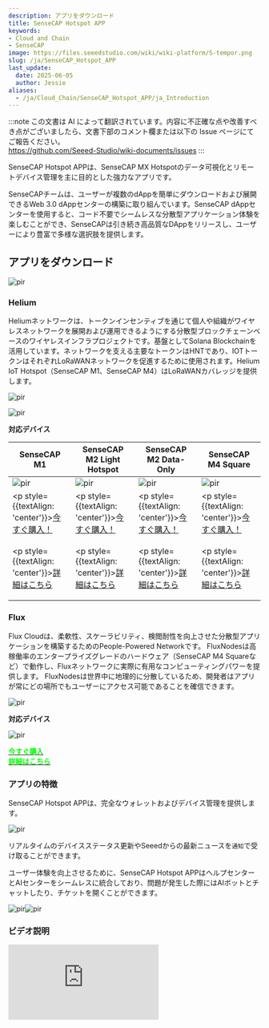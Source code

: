 ```yaml
---
description: アプリをダウンロード
title: SenseCAP Hotspot APP
keywords:
- Cloud and Chain
- SenseCAP 
image: https://files.seeedstudio.com/wiki/wiki-platform/S-tempor.png
slug: /ja/SenseCAP_Hotspot_APP
last_update:
  date: 2025-06-05
  author: Jessie
aliases:
  - /ja/Cloud_Chain/SenseCAP_Hotspot_APP/ja_Introduction
---
```


:::note
この文書は AI によって翻訳されています。内容に不正確な点や改善すべき点がございましたら、文書下部のコメント欄または以下の Issue ページにてご報告ください。  
https://github.com/Seeed-Studio/wiki-documents/issues
:::

SenseCAP Hotspot APPは、SenseCAP MX Hotspotのデータ可視化とリモートデバイス管理を主に目的とした強力なアプリです。

SenseCAPチームは、ユーザーが複数のdAppを簡単にダウンロードおよび展開できるWeb 3.0 dAppセンターの構築に取り組んでいます。SenseCAP dAppセンターを使用すると、コード不要でシームレスな分散型アプリケーション体験を楽しむことができ、SenseCAPは引き続き高品質なDAppをリリースし、ユーザーにより豊富で多様な選択肢を提供します。



## アプリをダウンロード

<p style={{textAlign: 'center'}}><img src="https://www.sensecapmx.com/wp-content/uploads/2022/07/sensecap-hotspot-app-1.png" alt="pir" width={800} height="auto" /></p>


### Helium

Heliumネットワークは、トークンインセンティブを通じて個人や組織がワイヤレスネットワークを展開および運用できるようにする分散型ブロックチェーンベースのワイヤレスインフラプロジェクトです。基盤としてSolana Blockchainを活用しています。ネットワークを支える主要なトークンはHNTであり、IOTトークンはそれぞれLoRaWANネットワークを促進するために使用されます。Helium IoT Hotspot（SenseCAP M1、SenseCAP M4）はLoRaWANカバレッジを提供します。



<p style={{textAlign: 'center'}}><img src="https://files.seeedstudio.com/wiki/SenseCAP/introduction/helium2.png
" alt="pir" width={800} height="auto" /></p>
<p style={{textAlign: 'center'}}><img src="https://files.seeedstudio.com/wiki/SenseCAP/introduction/helium.png
" alt="pir" width={800} height="auto" /></p>

**対応デバイス**

|SenseCAP M1|SenseCAP M2 Light Hotspot|SenseCAP M2 Data-Only|SenseCAP M4 Square|
|------------------|--------------------------|-----------------------|-----------------------|
|<img src="https://media-cdn.seeedstudio.com/media/catalog/product/cache/bb49d3ec4ee05b6f018e93f896b8a25d/8/6/868ce_4.jpg" alt="pir" width={300} height="auto" />|<img src="https://media-cdn.seeedstudio.com/media/catalog/product/cache/bb49d3ec4ee05b6f018e93f896b8a25d/1/-/1-sensecap-m2-light-hotspot-software-license--first_1_.jpg" alt="pir" width={300} height="auto" />|<img src="https://media-cdn.seeedstudio.com/media/catalog/product/cache/bb49d3ec4ee05b6f018e93f896b8a25d/d/a/data_eu.jpg" alt="pir" width={300} height="auto" />|<img src="https://media-cdn.seeedstudio.com/media/catalog/product/cache/bb49d3ec4ee05b6f018e93f896b8a25d/s/e/sensecap_m4_.png" alt="pir" width={300} height="auto" />|
|<p style={{textAlign: 'center'}}>[今すぐ購入！](https://www.seeedstudio.com/SenseCAP-M1-LoRaWAN-Indoor-Gateway-EU868-p-5022.html)</p>|<p style={{textAlign: 'center'}}>[今すぐ購入！](https://www.seeedstudio.com/SenseCAP-M2-Light-Hotspot-and-Software-License.html)</p>|<p style={{textAlign: 'center'}}>[今すぐ購入！](https://www.seeedstudio.com/SenseCAP-M2-Data-Only-LoRaWAN-Indoor-Gateway-SX1302-EU868-p-5339.html)</p>|<p style={{textAlign: 'center'}}>[今すぐ購入！](https://www.seeedstudio.com/SenseCAP-M4-Sqaure-Bundle.html)</p>|
|<p style={{textAlign: 'center'}}>[詳細はこちら](https://wiki.seeedstudio.com/ja/Network/SenseCAP_Network/SenseCAP_M1-Helium_gateway/SenseCAP_M1_Overview/)</p>|<p style={{textAlign: 'center'}}>[詳細はこちら](https://wiki.seeedstudio.com/ja/Network/SenseCAP_Network/SenseCAP_M2_Light_Gateway/SenseCAP_M2_Light_Gateway_Overview/)</p>|<p style={{textAlign: 'center'}}>[詳細はこちら](https://wiki.seeedstudio.com/ja/Network/SenseCAP_Network/SenseCAP_M2_Data_Only-Helium_gateway/SenseCAP_M2_Data_Only_Overview/)</p>|<p style={{textAlign: 'center'}}>[詳細はこちら](https://wiki.seeedstudio.com/ja/Network/SenseCAP_Network/SenseCAP_M4_Square-Flux_gateway/SenseCAP_M4_Overview/)</p>|

### Flux

Flux Cloudは、柔軟性、スケーラビリティ、検閲耐性を向上させた分散型アプリケーションを構築するためのPeople-Powered Networkです。
FluxNodesは高稼働率のエンタープライズグレードのハードウェア（SenseCAP M4 Squareなど）で動作し、Fluxネットワークに実際に有用なコンピューティングパワーを提供します。
FluxNodesは世界中に地理的に分散しているため、開発者はアプリが常にどの場所でもユーザーにアクセス可能であることを確信できます。

<p style={{textAlign: 'center'}}><img src="https://files.seeedstudio.com/wiki/SenseCAP/introduction/flux2.png
" alt="pir" width={800} height="auto" /></p>

**対応デバイス**


<p style={{textAlign: 'center'}}><img src="https://media-cdn.seeedstudio.com/media/catalog/product/cache/bb49d3ec4ee05b6f018e93f896b8a25d/s/e/sensecap_m4_.png" alt="pir" width={600} height="auto" /></p>


<div class="get_one_now_container" style={{textAlign: 'center'}}>
    <a class="get_one_now_item" href="https://www.seeedstudio.com/SenseCAP-M4-Sqaure-Bundle.html">
            <strong><span><font color={'FFFFFF'} size={"4"}> 今すぐ購入 </font></span></strong>
    </a>
</div>

<div class="get_one_now_container" style={{textAlign: 'center'}}>
    <a class="get_one_now_item" href="https://wiki.seeedstudio.com/ja/Network/SenseCAP_Network/SenseCAP_M4_Square-Flux_gateway/SenseCAP_M4_Overview/">
            <strong><span><font color={'FFFFFF'} size={"4"}>詳細はこちら</font></span></strong>
    </a>
</div>

### アプリの特徴

SenseCAP Hotspot APPは、完全なウォレットおよびデバイス管理を提供します。

<p style={{textAlign: 'center'}}><img src="https://files.seeedstudio.com/wiki/SenseCAP/introduction/hotspotapp.png
" alt="pir" width={800} height="auto" /></p>

リアルタイムのデバイスステータス更新やSeeedからの最新ニュースを`通知`で受け取ることができます。


ユーザー体験を向上させるために、SenseCAP Hotspot APPはヘルプセンターとAIセンターをシームレスに統合しており、問題が発生した際にはAIボットとチャットしたり、チケットを開くことができます。

<p style={{textAlign: 'center'}}><img src="https://files.seeedstudio.com/wiki/SenseCAP/introduction/alert.png" alt="pir" width={300} height="auto" /><img src="https://files.seeedstudio.com/wiki/SenseCAP/introduction/aibo.png
" alt="pir" width={300} height="auto" /></p>

### ビデオ説明



<p style={{textAlign: 'center'}}><iframe width={666} height={315} src="https://www.youtube.com/embed/VErL5YYujns" title="YouTube video player" frameBorder={0} allow="accelerometer; autoplay; clipboard-write; encrypted-media; gyroscope; picture-in-picture; web-share" allowFullScreen /></p>

<p style={{textAlign: 'center'}}><iframe width={666} height={315} src="https://www.youtube.com/embed/raSvjQ7vip4" title="YouTube video player" frameBorder={0} allow="accelerometer; autoplay; clipboard-write; encrypted-media; gyroscope; picture-in-picture; web-share" allowFullScreen /></p>



### FAQ

* **なぜ SenseCAP Hotspot アプリをダウンロードする必要があるのですか？**  

元の Helium アプリは、メーカーのホットスポットの管理をサポートしなくなりました。SenseCAP Hotspot アプリは、Helium アプリと同様に SenseCAP MX ホットスポットを管理でき、ホットスポットに関するより詳細な情報と包括的な機能を提供します。[Helium の発表](https://blog.helium.com/the-future-of-hotspot-apps-and-wallets-in-the-helium-ecosystem-a5b904b01d62)

* **SenseCAP Hotspot アプリは Helium ウォレットの12個のシードワードを入力する必要がありますか？**  

いいえ、SenseCAP アプリは SenseCAP Dashboard アカウントでログインし、DeepLink を使用して Helium アプリに Helium ウォレットを追加するか、Helium ウォレットアドレスを入力します。

* **SenseCAP Hotspot アプリを使用して、SenseCAP MX ホットスポットを Helium ウォレットにオンボードできますか？**  

これは、最新バージョンの [SenseCAP アプリ](https://www.sensecapmx.com/docs/sesnecap-hotspot-app/download-app/) を使用して行うことができます。

* **SenseCAP Hotspot アプリで他のメーカーのホットスポットを管理できますか？**  

SenseCAP アプリは SenseCAP MX ホットスポットのみを Helium に追加することをサポートしていますが、基本情報、報酬、アクティビティ、位置情報など、すべてのメーカーのホットスポット情報を提供します。

* **SenseCAP Hotspot アプリは複数のウォレットを管理できますか？**  

複数ウォレットの管理機能は現在開発中です。準備が整い次第、喜んでお知らせします。
